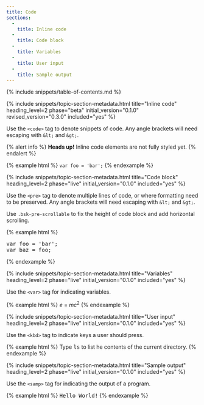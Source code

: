 ```yaml
---
title: Code
sections:
  -
    title: Inline code
  -
    title: Code block
  -
    title: Variables
  -
    title: User input
  -
    title: Sample output
---
```


{% include snippets/table-of-contents.md %}

{% include snippets/topic-section-metadata.html
  title="Inline code"
  heading_level=2
  phase="beta"
  initial_version="0.1.0"
  revised_version="0.3.0"
  included="yes"
%}

Use the <code>&lt;code&gt;</code> tag to denote snippets of code.
Any angle brackets will need escaping with `&lt;` and `&gt;`.

{% alert info %}
**Heads up!** Inline code elements are not fully styled yet.
{% endalert %}

{% example html %}
<code>var foo = 'bar';</code>
{% endexample %}

{% include snippets/topic-section-metadata.html
  title="Code block"
  heading_level=2
  phase="live"
  initial_version="0.1.0"
  included="yes"
%}

Use the <code>&lt;pre&gt;</code> tag to denote multiple lines of code, or where formatting need to be preserved. Any angle brackets will need escaping with `&lt;` and `&gt;`.

Use `.bsk-pre-scrollable` to fix the height of code block and add horizontal scrolling.

{% example html %}
<pre>
var foo = 'bar';
var baz = foo;
</pre>
{% endexample %}

{% include snippets/topic-section-metadata.html
  title="Variables"
  heading_level=2
  phase="live"
  initial_version="0.1.0"
  included="yes"
%}

Use the <code>&lt;var&gt;</code> tag for indicating variables.

{% example html %}
<var>e</var> = <var>m</var><var>c</var><sup>2</sup>
{% endexample %}

{% include snippets/topic-section-metadata.html
  title="User input"
  heading_level=2
  phase="live"
  initial_version="0.1.0"
  included="yes"
%}

Use the <code>&lt;kbd&gt;</code> tag to indicate keys a user should press.

{% example html %}
Type <kbd>ls</kbd> to list he contents of the current directory.
{% endexample %}

{% include snippets/topic-section-metadata.html
  title="Sample output"
  heading_level=2
  phase="live"
  initial_version="0.1.0"
  included="yes"
%}

Use the <code>&lt;samp&gt;</code> tag for indicating the output of a program.

{% example html %}
<samp>Hello World!</samp>
{% endexample %}
